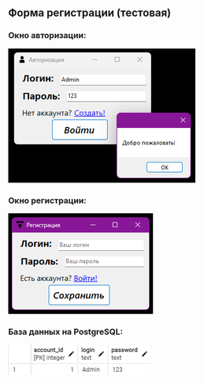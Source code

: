 ## Форма регистрации (тестовая)

### Окно авторизации:
![width = "400" height = "300"](1.png)

### Окно регистрации:
![width = "400" height = "300"](2.png)

### База данных на PostgreSQL:
![width = "400" height = "300"](3.png)
